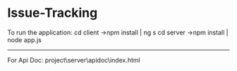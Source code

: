 # Issue-Tracking

To run the application:
cd client ->npm install | ng s
cd server ->npm install | node app.js
_____________________________________
For Api Doc:
project\server\apidoc\index.html
